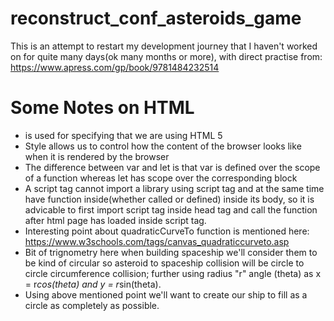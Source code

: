 # reconstruct_conf_asteroids_game
This is an attempt to restart my development journey that I haven't worked on for quite many days(ok many months or more), with direct practise from:  https://www.apress.com/gp/book/9781484232514


# Some Notes on HTML

* <!doctype html> is used for specifying that we are using HTML 5
* Style allows us to control how the content of the browser looks like when it is rendered by the browser
* The difference between var and let is that var is defined over the scope of a function whereas let has scope over the corresponding block
* A script tag cannot import a library using script tag and at the same time have function inside(whether called or defined) inside its body, so it is advicable to first import script tag inside head tag and call the function after html page has loaded inside script tag.
* Interesting point about quadraticCurveTo function is mentioned here: https://www.w3schools.com/tags/canvas_quadraticcurveto.asp
* Bit of trignometry here when building spaceship we'll consider them to be kind of circular so asteroid to spaceship collision will be circle to circle circumference collision; further using radius "r" angle (theta) as x = r*cos(theta) and y = r*sin(theta).
* Using above mentioned point we'll want to create our ship to fill as a circle as completely as possible.